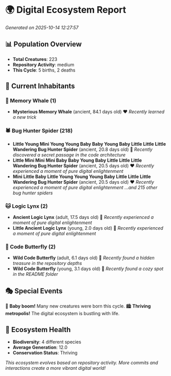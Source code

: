 # 🌍 Digital Ecosystem Report
*Generated on 2025-10-14 12:27:57*

## 📊 Population Overview
- **Total Creatures**: 223
- **Repository Activity**: medium
- **This Cycle**: 5 births, 2 deaths

## 👥 Current Inhabitants

### 🐋 Memory Whale (1)
- **Mysterious Memory Whale** (ancient, 84.1 days old) ❤️
  *Recently learned a new trick*

### 🕷️ Bug Hunter Spider (218)
- **Little Young Mini Young Young Baby Baby Young Baby Little Little Little Wandering Bug Hunter Spider** (ancient, 20.8 days old) 💛
  *Recently discovered a secret passage in the code architecture*
- **Little Mini Mini Mini Baby Baby Young Baby Little Little Little Wandering Bug Hunter Spider** (ancient, 20.5 days old) ❤️
  *Recently experienced a moment of pure digital enlightenment*
- **Mini Little Baby Little Young Young Young Baby Little Little Little Wandering Bug Hunter Spider** (ancient, 20.5 days old) ❤️
  *Recently experienced a moment of pure digital enlightenment*
  *...and 215 other bug hunter spiders*

### 🐱 Logic Lynx (2)
- **Ancient Logic Lynx** (adult, 17.5 days old) 💛
  *Recently experienced a moment of pure digital enlightenment*
- **Little Ancient Logic Lynx** (young, 2.0 days old) 💚
  *Recently experienced a moment of pure digital enlightenment*

### 🦋 Code Butterfly (2)
- **Wild Code Butterfly** (adult, 6.1 days old) 💚
  *Recently found a hidden treasure in the repository depths*
- **Wild Code Butterfly** (young, 3.1 days old) 💚
  *Recently found a cozy spot in the README folder*

## 🎭 Special Events

🎉 **Baby boom!** Many new creatures were born this cycle.
🏙️ **Thriving metropolis!** The digital ecosystem is bustling with life.

## 🔬 Ecosystem Health
- **Biodiversity**: 4 different species
- **Average Generation**: 12.0
- **Conservation Status**: Thriving

*This ecosystem evolves based on repository activity. More commits and interactions create a more vibrant digital world!*